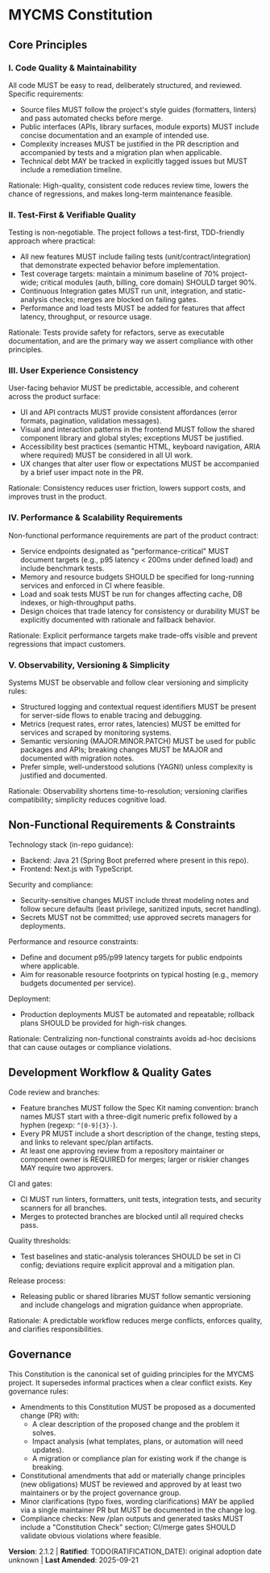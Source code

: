 # MYCMS Constitution
<!--
Sync Impact Report
Version change: 2.1.1 -> 2.1.2
Modified principles:
 - I. Code Quality & Maintainability (new wording / explicit rules)
 - II. Test-First & Verifiable Quality (clarified non-negotiable testing rules)
 - III. User Experience Consistency (newly explicit UX/accessibility requirements)
 - IV. Performance & Scalability Requirements (expanded to include budgets/tests)
 - V. Observability, Versioning & Simplicity (consolidated observability and versioning)
Added sections:
 - Non-Functional Requirements & Constraints
 - Development Workflow & Quality Gates
Removed sections:
 - None
Templates updated:
 - .specify/templates/plan-template.md (version reference updated) ✅
 - .specify/templates/spec-template.md (no changes required) ✅
 - .specify/templates/tasks-template.md (no changes required) ✅
Commands/templates missing or reviewed:
 - .specify/templates/commands/ : directory not present ⚠ pending (verify command templates referencing constitution)
Follow-up TODOs:
 - TODO(RATIFICATION_DATE): determine original ratification date and replace placeholder.
 - Run a quick review for any external docs referencing Constitution v2.1.1 (CHANGELOG, README).
-->

## Core Principles

### I. Code Quality & Maintainability
All code MUST be easy to read, deliberately structured, and reviewed. Specific requirements:

- Source files MUST follow the project's style guides (formatters, linters) and pass automated checks before merge.
- Public interfaces (APIs, library surfaces, module exports) MUST include concise documentation and an example of intended use.
- Complexity increases MUST be justified in the PR description and accompanied by tests and a migration plan when applicable.
- Technical debt MAY be tracked in explicitly tagged issues but MUST include a remediation timeline.

Rationale: High-quality, consistent code reduces review time, lowers the chance of regressions, and makes long-term maintenance feasible.

### II. Test-First & Verifiable Quality
Testing is non-negotiable. The project follows a test-first, TDD-friendly approach where practical:

- All new features MUST include failing tests (unit/contract/integration) that demonstrate expected behavior before implementation.
- Test coverage targets: maintain a minimum baseline of 70% project-wide; critical modules (auth, billing, core domain) SHOULD target 90%.
- Continuous Integration gates MUST run unit, integration, and static-analysis checks; merges are blocked on failing gates.
- Performance and load tests MUST be added for features that affect latency, throughput, or resource usage.

Rationale: Tests provide safety for refactors, serve as executable documentation, and are the primary way we assert compliance with other principles.

### III. User Experience Consistency
User-facing behavior MUST be predictable, accessible, and coherent across the product surface:

- UI and API contracts MUST provide consistent affordances (error formats, pagination, validation messages).
- Visual and interaction patterns in the frontend MUST follow the shared component library and global styles; exceptions MUST be justified.
- Accessibility best practices (semantic HTML, keyboard navigation, ARIA where required) MUST be considered in all UI work.
- UX changes that alter user flow or expectations MUST be accompanied by a brief user impact note in the PR.

Rationale: Consistency reduces user friction, lowers support costs, and improves trust in the product.

### IV. Performance & Scalability Requirements
Non-functional performance requirements are part of the product contract:

- Service endpoints designated as "performance-critical" MUST document targets (e.g., p95 latency < 200ms under defined load) and include benchmark tests.
- Memory and resource budgets SHOULD be specified for long-running services and enforced in CI where feasible.
- Load and soak tests MUST be run for changes affecting cache, DB indexes, or high-throughput paths.
- Design choices that trade latency for consistency or durability MUST be explicitly documented with rationale and fallback behavior.

Rationale: Explicit performance targets make trade-offs visible and prevent regressions that impact customers.

### V. Observability, Versioning & Simplicity
Systems MUST be observable and follow clear versioning and simplicity rules:

- Structured logging and contextual request identifiers MUST be present for server-side flows to enable tracing and debugging.
- Metrics (request rates, error rates, latencies) MUST be emitted for services and scraped by monitoring systems.
- Semantic versioning (MAJOR.MINOR.PATCH) MUST be used for public packages and APIs; breaking changes MUST be MAJOR and documented with migration notes.
- Prefer simple, well-understood solutions (YAGNI) unless complexity is justified and documented.

Rationale: Observability shortens time-to-resolution; versioning clarifies compatibility; simplicity reduces cognitive load.

## Non-Functional Requirements & Constraints

Technology stack (in-repo guidance):

- Backend: Java 21 (Spring Boot preferred where present in this repo).  
- Frontend: Next.js with TypeScript.  

Security and compliance:

- Security-sensitive changes MUST include threat modeling notes and follow secure defaults (least privilege, sanitized inputs, secret handling).  
- Secrets MUST not be committed; use approved secrets managers for deployments.

Performance and resource constraints:

- Define and document p95/p99 latency targets for public endpoints where applicable.  
- Aim for reasonable resource footprints on typical hosting (e.g., memory budgets documented per service).

Deployment:

- Production deployments MUST be automated and repeatable; rollback plans SHOULD be provided for high-risk changes.

Rationale: Centralizing non-functional constraints avoids ad-hoc decisions that can cause outages or compliance violations.

## Development Workflow & Quality Gates

Code review and branches:

- Feature branches MUST follow the Spec Kit naming convention: branch names MUST start with a three-digit numeric prefix followed by a hyphen (regexp: `^[0-9]{3}-`).
- Every PR MUST include a short description of the change, testing steps, and links to relevant spec/plan artifacts.
- At least one approving review from a repository maintainer or component owner is REQUIRED for merges; larger or riskier changes MAY require two approvers.

CI and gates:

- CI MUST run linters, formatters, unit tests, integration tests, and security scanners for all branches.  
- Merges to protected branches are blocked until all required checks pass.

Quality thresholds:

- Test baselines and static-analysis tolerances SHOULD be set in CI config; deviations require explicit approval and a mitigation plan.

Release process:

- Releasing public or shared libraries MUST follow semantic versioning and include changelogs and migration guidance when appropriate.

Rationale: A predictable workflow reduces merge conflicts, enforces quality, and clarifies responsibilities.

## Governance
<!-- Constitution supersedes informal practices; follow amendment procedure below -->

This Constitution is the canonical set of guiding principles for the MYCMS project. It supersedes informal practices when a clear conflict exists. Key governance rules:

- Amendments to this Constitution MUST be proposed as a documented change (PR) with:
	- A clear description of the proposed change and the problem it solves.
	- Impact analysis (what templates, plans, or automation will need updates).
	- A migration or compliance plan for existing work if the change is breaking.
- Constitutional amendments that add or materially change principles (new obligations) MUST be reviewed and approved by at least two maintainers or by the project governance group.
- Minor clarifications (typo fixes, wording clarifications) MAY be applied via a single maintainer PR but MUST be documented in the change log.
- Compliance checks: New /plan outputs and generated tasks MUST include a "Constitution Check" section; CI/merge gates SHOULD validate obvious violations where feasible.

**Version**: 2.1.2 | **Ratified**: TODO(RATIFICATION_DATE): original adoption date unknown | **Last Amended**: 2025-09-21
